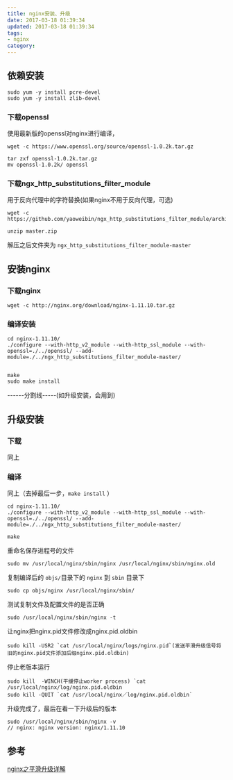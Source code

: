 ```yaml
---
title: nginx安装、升级
date: 2017-03-18 01:39:34
updated: 2017-03-18 01:39:34
tags:
- nginx
category:
---
```

## 依赖安装

```
sudo yum -y install pcre-devel
sudo yum -y install zlib-devel
```
<!-- more -->
### 下载openssl
使用最新版的openssl对nginx进行编译，

```
wget -c https://www.openssl.org/source/openssl-1.0.2k.tar.gz

tar zxf openssl-1.0.2k.tar.gz
mv openssl-1.0.2k/ openssl
```

### 下载ngx_http_substitutions_filter_module
用于反向代理中的字符替换(如果nginx不用于反向代理，可选)

```
wget -c https://github.com/yaoweibin/ngx_http_substitutions_filter_module/archive/master.zip

unzip master.zip
```
解压之后文件夹为 `ngx_http_substitutions_filter_module-master`

## 安装nginx
### 下载nginx
 
 ```
 wget -c http://nginx.org/download/nginx-1.11.10.tar.gz
 ```

### 编译安装

```
cd nginx-1.11.10/
./configure --with-http_v2_module --with-http_ssl_module --with-openssl=./../openssl/ --add-module=./../ngx_http_substitutions_filter_module-master/


make
sudo make install
```

------分割线-----(如升级安装，会用到)
## 升级安装
### 下载
同上
### 编译
同上（去掉最后一步，`make install` ）

```
cd nginx-1.11.10/
./configure --with-http_v2_module --with-http_ssl_module --with-openssl=./../openssl/ --add-module=./../ngx_http_substitutions_filter_module-master/

make
```

重命名保存进程号的文件

```
sudo mv /usr/local/nginx/sbin/nginx /usr/local/nginx/sbin/nginx.old
```

复制编译后的 `objs/`目录下的 `nginx` 到 `sbin` 目录下

```
sudo cp objs/nginx /usr/local/nginx/sbin/
```

测试复制文件及配置文件的是否正确

```
sudo /usr/local/nginx/sbin/nginx -t
```

让nginx把nginx.pid文件修改成nginx.pid.oldbin

```
sudo kill -USR2 `cat /usr/local/nginx/logs/nginx.pid`(发送平滑升级信号将旧的nginx.pid文件添加后缀nginx.pid.oldbin)
```
停止老版本运行

```
sudo kill  -WINCH(平缓停止worker process) `cat /usr/local/nginx/log/nginx.pid.oldbin
sudo kill -QUIT `cat /usr/local/nginx／log/nginx.pid.oldbin`
```
升级完成了，最后在看一下升级后的版本

```
sudo /usr/local/nginx/sbin/nginx -v
// nginx: nginx version: nginx/1.11.10
```


## 参考
[nginx之平滑升级详解](http://blog.csdn.net/u010391029/article/details/48658399)


